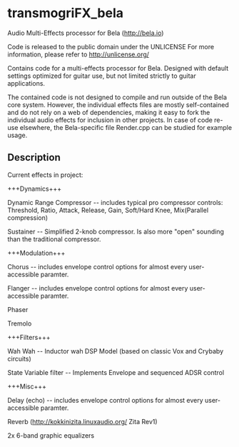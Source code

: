 # transmogriFX_bela
Audio Multi-Effects processor for Bela (http://bela.io)

Code is released to the public domain under the UNLICENSE
For more information, please refer to <http://unlicense.org/>

Contains code for a multi-effects processor for Bela.  Designed with default settings optimized for guitar use, but not limited strictly to guitar applications.

The contained code is not designed to compile and run outside of the Bela core system.  However, the individual effects files are mostly self-contained and do not rely on a web of dependencies, making it easy to fork the individual audio effects for inclusion in other projects. In case of code re-use elsewhere, the Bela-specific file Render.cpp can be studied for example usage.

Description
-------------
Current effects in project:

+++Dynamics+++

  Dynamic Range Compressor -- includes typical pro compressor controls: 
      Threshold, Ratio, Attack, Release, Gain, Soft/Hard Knee, Mix(Parallel compression)
      
  Sustainer -- Simplified 2-knob compressor.  Is also more "open" sounding than the traditional compressor.

+++Modulation+++

  Chorus -- includes envelope control options for almost every user-accessible paramter.
  
  Flanger -- includes envelope control options for almost every user-accessible paramter.
  
  Phaser
  
  Tremolo

+++Filters+++
  
  Wah Wah -- Inductor wah DSP Model (based on classic Vox and Crybaby circuits)
  
  State Variable filter -- Implements Envelope and sequenced ADSR control

+++Misc+++

  Delay (echo) -- includes envelope control options for almost every user-accessible paramter.
  
  Reverb (http://kokkinizita.linuxaudio.org/ Zita Rev1)
  
  2x 6-band graphic equalizers
  
